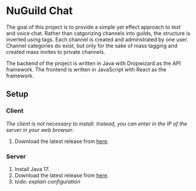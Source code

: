 # NuGuild Chat

The goal of this project is to provide a simple yet effect approach to text and voice chat. Rather than catgorizing channels into guilds, the structure is inverted using tags. Each channel is created and adminstrated by one user. Channel categories do exist, but only for the sake of mass tagging and created mass invites to private channels.

The backend of the project is written in Java with Dropwizard as the API framework. The frontend is written in JavaScript with React as the framework.

## Setup
### Client
_The client is not necessary to install. Instead, you can enter in the IP of the server in your web browser._

1. Download the latest release from [here](https://github.com/NuGuildChat/nu-guild-chat-frontend/releases).
### Server
1. Install Java 17.
2. Download the latest release from [here](https://github.com/NuGuildChat/NuGuildChatBackend/releases).
3. _todo: explain configuration_
